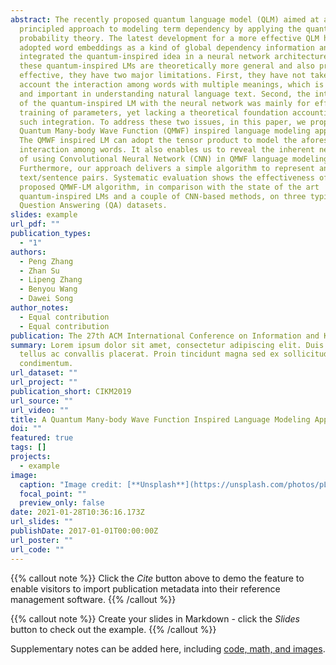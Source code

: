 ```yaml
---
abstract: The recently proposed quantum language model (QLM) aimed at a
  principled approach to modeling term dependency by applying the quantum
  probability theory. The latest development for a more effective QLM has
  adopted word embeddings as a kind of global dependency information and
  integrated the quantum-inspired idea in a neural network architecture. While
  these quantum-inspired LMs are theoretically more general and also practically
  effective, they have two major limitations. First, they have not taken into
  account the interaction among words with multiple meanings, which is common
  and important in understanding natural language text. Second, the integration
  of the quantum-inspired LM with the neural network was mainly for effective
  training of parameters, yet lacking a theoretical foundation accounting for
  such integration. To address these two issues, in this paper, we propose a
  Quantum Many-body Wave Function (QMWF) inspired language modeling approach.
  The QMWF inspired LM can adopt the tensor product to model the aforesaid
  interaction among words. It also enables us to reveal the inherent necessity
  of using Convolutional Neural Network (CNN) in QMWF language modeling.
  Furthermore, our approach delivers a simple algorithm to represent and match
  text/sentence pairs. Systematic evaluation shows the effectiveness of the
  proposed QMWF-LM algorithm, in comparison with the state of the art
  quantum-inspired LMs and a couple of CNN-based methods, on three typical
  Question Answering (QA) datasets.
slides: example
url_pdf: ""
publication_types:
  - "1"
authors:
  - Peng Zhang
  - Zhan Su
  - Lipeng Zhang
  - Benyou Wang
  - Dawei Song
author_notes:
  - Equal contribution
  - Equal contribution
publication: The 27th ACM International Conference on Information and Knowledge Management
summary: Lorem ipsum dolor sit amet, consectetur adipiscing elit. Duis posuere
  tellus ac convallis placerat. Proin tincidunt magna sed ex sollicitudin
  condimentum.
url_dataset: ""
url_project: ""
publication_short: CIKM2019
url_source: ""
url_video: ""
title: A Quantum Many-body Wave Function Inspired Language Modeling Approach
doi: ""
featured: true
tags: []
projects:
  - example
image:
  caption: "Image credit: [**Unsplash**](https://unsplash.com/photos/pLCdAaMFLTE)"
  focal_point: ""
  preview_only: false
date: 2021-01-28T10:36:16.173Z
url_slides: ""
publishDate: 2017-01-01T00:00:00Z
url_poster: ""
url_code: ""
---
```


{{% callout note %}}
Click the *Cite* button above to demo the feature to enable visitors to import publication metadata into their reference management software.
{{% /callout %}}

{{% callout note %}}
Create your slides in Markdown - click the *Slides* button to check out the example.
{{% /callout %}}

Supplementary notes can be added here, including [code, math, and images](https://wowchemy.com/docs/writing-markdown-latex/).
